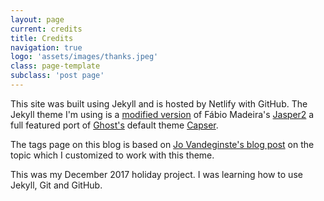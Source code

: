 ```yaml
---
layout: page
current: credits
title: Credits
navigation: true
logo: 'assets/images/thanks.jpeg'
class: page-template
subclass: 'post page'
---
```


This site was built using Jekyll and is hosted by Netlify with GitHub. The Jekyll theme I'm using is a [modified version](https://github.com/rahidelvi/G14) of Fábio Madeira's [Jasper2](https://github.com/myJekyll/jasper2) a full featured port of [Ghost's](https://ghost.org/) default theme  [Capser](https://github.com/TryGhost/Casper).

The tags page on this blog is based on [Jo Vandeginste's blog post](http://jovandeginste.github.io/2016/05/04/add-a-tag-cloud-to-my-jekyll-site.html) on the topic which I customized to work with this theme.

This was my December 2017 holiday project. I was learning how to use Jekyll, Git and GitHub.

